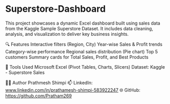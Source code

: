 # Superstore-Dashboard

This project showcases a dynamic Excel dashboard built using sales data from the Kaggle Sample Superstore Dataset. It includes data cleaning, analysis, and visualization to deliver key business insights.

🔍 Features
Interactive filters (Region, City)
Year-wise Sales & Profit trends
Category-wise performance
Regional sales distribution (Pie chart)
Top 5 customers
Summary cards for Total Sales, Profit, and Best Products

📌 Tools Used
Microsoft Excel (Pivot Tables, Charts, Slicers)
Dataset: Kaggle - Superstore Sales

🧑‍💻 Author
Prathmesh Shimpi
📫 LinkedIn: www.linkedin.com/in/prathamesh-shimpi-583922247
🌐 GitHub: https://github.com/Pratham269

